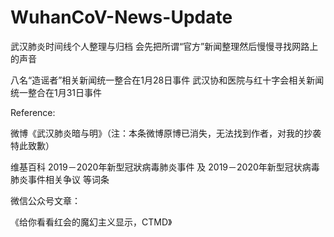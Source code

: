 # WuhanCoV-News-Update

武汉肺炎时间线个人整理与归档
会先把所谓“官方”新闻整理然后慢慢寻找网路上的声音

八名“造谣者”相关新闻统一整合在1月28日事件
武汉协和医院与红十字会相关新闻统一整合在1月31日事件

Reference:

微博《武汉肺炎暗与明》（注：本条微博原博已消失，无法找到作者，对我的抄袭特此致歉）

维基百科 2019－2020年新型冠狀病毒肺炎事件 及 2019－2020年新型冠状病毒肺炎事件相关争议 等词条

微信公众号文章：

《给你看看红会的魔幻主义显示，CTMD》
